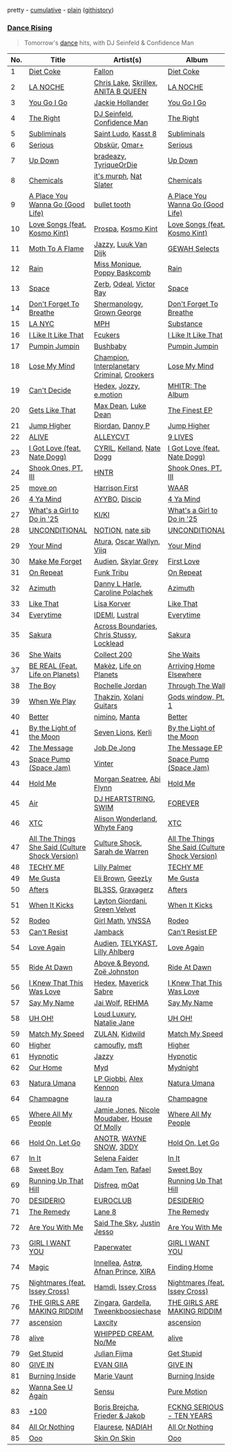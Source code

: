 pretty - [cumulative](/playlists/cumulative/Dance%20Rising.md) - [plain](/playlists/plain/37i9dQZF1DX8tZsk68tuDw) ([githistory](https://github.githistory.xyz/vitokorn/spotify-playlist-archive/blob/master/playlists/plain/37i9dQZF1DX8tZsk68tuDw))
### [Dance Rising](https://open.spotify.com/playlist/37i9dQZF1DX8tZsk68tuDw)

> Tomorrow's <a href="spotify:genre:edm_dance">dance</a> hits, with DJ Seinfeld & Confidence Man

| No. | Title | Artist(s) | Album | Length |
|---|---|---|---|---|
| 1 | [Diet Coke](https://open.spotify.com/track/2vKywwP4hnuJgUwAqDG8mJ) | [Fallon](https://open.spotify.com/artist/73LVVE6OYOwlXlIJAFNJdR) | [Diet Coke](https://open.spotify.com/album/6uumoA4cGhqPScdve9d0Ml) | 2:35 |
| 2 | [LA NOCHE](https://open.spotify.com/track/5vu69csqeUJheoQWPd2MoM) | [Chris Lake](https://open.spotify.com/artist/5Igpc9iLZ3YGtKeYfSrrOE), [Skrillex](https://open.spotify.com/artist/5he5w2lnU9x7JFhnwcekXX), [ANITA B QUEEN](https://open.spotify.com/artist/2YcZup1n6AW4BxoikeUswf) | [LA NOCHE](https://open.spotify.com/album/3iBDg8qZiUWJy0kiZHI3Cv) | 3:32 |
| 3 | [You Go I Go](https://open.spotify.com/track/2NTojmUzspL9vNkOXKqRcV) | [Jackie Hollander](https://open.spotify.com/artist/5ykY9Uweo3gl5VFpb6z6pQ) | [You Go I Go](https://open.spotify.com/album/2YtVbDzIJltNu4taHmBUuY) | 2:46 |
| 4 | [The Right](https://open.spotify.com/track/6Rs9a5wCEYHviyHVIMa0Eb) | [DJ Seinfeld](https://open.spotify.com/artist/37YzpfBeFju8QRZ3g0Ha1Q), [Confidence Man](https://open.spotify.com/artist/0RwXnFrEoI8tltFvYpJgP6) | [The Right](https://open.spotify.com/album/4CyulwPn7kwxzAuVfKIGIE) | 3:54 |
| 5 | [Subliminals](https://open.spotify.com/track/2gyn0L8It5sc7Tw8eQlkFY) | [Saint Ludo](https://open.spotify.com/artist/3UBYL8t0DhD4uhJxF0FtGT), [Kasst 8](https://open.spotify.com/artist/1K0CrrXj2Zogdgsyc5GfLs) | [Subliminals](https://open.spotify.com/album/4h0UdEwMBtj7UmGE2RvLdX) | 2:34 |
| 6 | [Serious](https://open.spotify.com/track/1XOJO5pe9p6beZDuP6UGvp) | [Obskür](https://open.spotify.com/artist/29MTNlaVntQaQiDyj8KGwx), [Omar+](https://open.spotify.com/artist/06HO1b1nd4kQzRakdZBTSc) | [Serious](https://open.spotify.com/album/4xq8d5y4vy4sOFe9rUYxYW) | 2:59 |
| 7 | [Up Down](https://open.spotify.com/track/5jqEybi7fIl2BpT0njbfhO) | [bradeazy](https://open.spotify.com/artist/1dESZUZevzhd5dzq9ZsMLI), [TyriqueOrDie](https://open.spotify.com/artist/6IyH7Och2DBHZAEBH9t9dE) | [Up Down](https://open.spotify.com/album/3rClZY3iOdiE4bwY6P25hY) | 2:52 |
| 8 | [Chemicals](https://open.spotify.com/track/0zf1tiIdlhpbUDZJmbdBPA) | [it's murph](https://open.spotify.com/artist/3zW0xazqnHoq9QV9zBROVC), [Nat Slater](https://open.spotify.com/artist/6aoPz3BFmcELxlTAx9xxts) | [Chemicals](https://open.spotify.com/album/6ElHfnCTakQ9ZTruXFjTeB) | 4:44 |
| 9 | [A Place You Wanna Go (Good Life)](https://open.spotify.com/track/0aDKvLIttZfWCA0zFjVn92) | [bullet tooth](https://open.spotify.com/artist/4KWIkeAdOJfvUgXSq0bEWC) | [A Place You Wanna Go (Good Life)](https://open.spotify.com/album/7ocaiRBN8MivxfMS9lIfZh) | 3:04 |
| 10 | [Love Songs (feat. Kosmo Kint)](https://open.spotify.com/track/0aNPB23MLFcGGYaMNN7DCf) | [Prospa](https://open.spotify.com/artist/6HabM2PUM519iIxervGWSb), [Kosmo Kint](https://open.spotify.com/artist/5xPHGeNecDlCoEezCF2bWn) | [Love Songs (feat. Kosmo Kint)](https://open.spotify.com/album/2ZaVJ7fzj4JfjTkRuzmPSZ) | 3:18 |
| 11 | [Moth To A Flame](https://open.spotify.com/track/4ZOdEGreqCzM2P3C9EE4AF) | [Jazzy](https://open.spotify.com/artist/7zAAwgV5Wqmvpb4GzvlRkP), [Luuk Van Dijk](https://open.spotify.com/artist/1KFfk3NtblIJtGEqyiR31t) | [GEWAH Selects](https://open.spotify.com/album/1GQVGlJb4JL0nVoW4ptYht) | 3:10 |
| 12 | [Rain](https://open.spotify.com/track/5UzmK3aMmpW9X1pKjRdrMi) | [Miss Monique](https://open.spotify.com/artist/29TpNOsTNYbLb6Xa10H0PR), [Poppy Baskcomb](https://open.spotify.com/artist/4STmXOXUF3UieHU46NWLVt) | [Rain](https://open.spotify.com/album/3BiRyCQFu9ftb7sASphBHQ) | 3:18 |
| 13 | [Space](https://open.spotify.com/track/43Gw9Yd4mYtpJ1AHFA00oY) | [Zerb](https://open.spotify.com/artist/6mDl7lQiLxT0iQ8LYhAlWy), [Odeal](https://open.spotify.com/artist/2BPwxhCvvcb8xDl8GWIjbh), [Victor Ray](https://open.spotify.com/artist/3vABvmPywI2fV90bnpkpsJ) | [Space](https://open.spotify.com/album/5Bhe2wkVUz1nOjPp2L80t9) | 2:22 |
| 14 | [Don't Forget To Breathe](https://open.spotify.com/track/0oUszHe1amsQIganTqaIa3) | [Shermanology](https://open.spotify.com/artist/4Siyzg8kWayQfPQsPSl6JI), [Grown George](https://open.spotify.com/artist/2GibrdFDvQp6k6AtcGx5Kt) | [Don't Forget To Breathe](https://open.spotify.com/album/1cVF3YjkdoR3Jao5emLwRX) | 2:48 |
| 15 | [LA NYC](https://open.spotify.com/track/0IvrXoiEersp0bPYwCEMNC) | [MPH](https://open.spotify.com/artist/62SCu33InHVq97VaWw3eof) | [Substance](https://open.spotify.com/album/42Qb9hUm8vloTMDTU1Sf9L) | 4:05 |
| 16 | [I Like It Like That](https://open.spotify.com/track/70EG3KoKRu3jvsBlFVZYkJ) | [Fcukers](https://open.spotify.com/artist/3UtzOHYm3lQALkKzVD4wyO) | [I Like It Like That](https://open.spotify.com/album/4fSeCHsY6f1o4ccUxC7FRT) | 2:53 |
| 17 | [Pumpin Jumpin](https://open.spotify.com/track/1VhNZmtGQPnJlzZStAYn5j) | [Bushbaby](https://open.spotify.com/artist/6YYg4TQoF8cp50IuM2vU4C) | [Pumpin Jumpin](https://open.spotify.com/album/0WyIwrLoLBoS30ES2bgnXF) | 3:41 |
| 18 | [Lose My Mind](https://open.spotify.com/track/1LdRvKZka9ZHunz6eoH5B9) | [Champion](https://open.spotify.com/artist/3cHya45cxGzLYIPg2LRCCR), [Interplanetary Criminal](https://open.spotify.com/artist/6uJ51uV5rYzu1MJkC4CceI), [Crookers](https://open.spotify.com/artist/3o1cwVQfiDWafhYA02k13C) | [Lose My Mind](https://open.spotify.com/album/1dkMg6enDSv6bjEBBqnt8c) | 3:19 |
| 19 | [Can't Decide](https://open.spotify.com/track/12EIsy8ta9mGwPxcY5zpv8) | [Hedex](https://open.spotify.com/artist/22I9QWygJ2IfxR855VsA3t), [Jozzy](https://open.spotify.com/artist/6Ja6zFB5d7XRihhfMo6KzY), [e.motion](https://open.spotify.com/artist/1LXlu1Blu2l9pgaIMaD3DZ) | [MHITR: The Album](https://open.spotify.com/album/4vjx5GK9ZRTU1sJTvqIJuO) | 3:53 |
| 20 | [Gets Like That](https://open.spotify.com/track/1aBVDx9VjyLEk8rz8pezru) | [Max Dean](https://open.spotify.com/artist/65TLDWbTJxYASqadmNAxvc), [Luke Dean](https://open.spotify.com/artist/2BhXOZ96YbOdXz8F6HVUw4) | [The Finest EP](https://open.spotify.com/album/2MzCc76W5Gt0mGaRRDA9Ve) | 2:49 |
| 21 | [Jump Higher](https://open.spotify.com/track/1P4uI6cVv6RgiW1NpJGBjB) | [Riordan](https://open.spotify.com/artist/68rU1sdZ0HjxjEC5YnSmao), [Danny P](https://open.spotify.com/artist/6RImhfdBSbW7mioCBKmQOd) | [Jump Higher](https://open.spotify.com/album/3dpGcHNwIkkcC0Ead79yzw) | 2:56 |
| 22 | [ALIVE](https://open.spotify.com/track/5uaGvrkuejhZ6ROQGac5Qs) | [ALLEYCVT](https://open.spotify.com/artist/4JxRK2gxmri7L7OWaxnVD1) | [9 LIVES](https://open.spotify.com/album/2Y339jvY13XJXPCQ5OtYxb) | 2:13 |
| 23 | [I Got Love (feat. Nate Dogg)](https://open.spotify.com/track/573wEbtTrCoyZFm3HaZg1d) | [CYRIL](https://open.spotify.com/artist/11kt6ggsdxvI8MhyeSMKom), [Kelland](https://open.spotify.com/artist/7nZJ6x2Wj2suztg4H53GSf), [Nate Dogg](https://open.spotify.com/artist/1Oa0bMld0A3u5OTYfMzp5h) | [I Got Love (feat. Nate Dogg)](https://open.spotify.com/album/0os5qVVj0b7pFt2ctmGMCR) | 2:12 |
| 24 | [Shook Ones, PT. III](https://open.spotify.com/track/1pZVr0g2zWmsCXoUjFqNZZ) | [HNTR](https://open.spotify.com/artist/3R0yz9xgTmCOLQMPcJ6MuU) | [Shook Ones, PT. III](https://open.spotify.com/album/3O9VVRJeKfnT0XBTZIhRVb) | 3:38 |
| 25 | [move on](https://open.spotify.com/track/2f5FduPdSJYCCED1eQhwf3) | [Harrison First](https://open.spotify.com/artist/0lcIRzEVZTKyNiEct4UKTo) | [WAAR](https://open.spotify.com/album/2KXxAuIcaxUVJbB33YF6PW) | 3:06 |
| 26 | [4 Ya Mind](https://open.spotify.com/track/6cJwVvwYpMg8PlQpJY5RwS) | [AYYBO](https://open.spotify.com/artist/0YVquC9RaJLYFNmlJFzkTV), [Discip](https://open.spotify.com/artist/6K16NRv0isbkftsv5lmlMT) | [4 Ya Mind](https://open.spotify.com/album/0xmHvWsIECBDM5ltH51C2f) | 3:25 |
| 27 | [What's a Girl to Do in '25](https://open.spotify.com/track/3OgdqZIgGIqusstV9IqX6p) | [KI/KI](https://open.spotify.com/artist/0UMs6dTf23FC2fHc40fXNS) | [What's a Girl to Do in '25](https://open.spotify.com/album/2K9OkH3GAXoussmUIZHAfr) | 2:28 |
| 28 | [UNCONDITIONAL](https://open.spotify.com/track/36cpvfoFRtt54qelBQ0Qkl) | [NOTION](https://open.spotify.com/artist/1uRVM0wBdtyEuU582EeKJM), [nate sib](https://open.spotify.com/artist/4TNu2ZIE566yKwEhOT8eTv) | [UNCONDITIONAL](https://open.spotify.com/album/0aOuVsBkVR8F2l9loZb07R) | 3:01 |
| 29 | [Your Mind](https://open.spotify.com/track/2crEwjCQ4DMwvKEjIDslkj) | [Atura](https://open.spotify.com/artist/5nn0cIrXfm1pZ7jKFFexei), [Oscar Wallyn](https://open.spotify.com/artist/7J0KMSIGpJYscqTGc6L1oN), [Viiq](https://open.spotify.com/artist/4hHvJgsm5erOOP97SBJ8uQ) | [Your Mind](https://open.spotify.com/album/2n8p61Ro0BVU2wCOTAhg6D) | 3:02 |
| 30 | [Make Me Forget](https://open.spotify.com/track/4S0SLH2oXje7v2C5s0u4NC) | [Audien](https://open.spotify.com/artist/4xnMDfgEmXZEEDdITKcGuE), [Skylar Grey](https://open.spotify.com/artist/4utLUGcTvOJFr6aqIJtYWV) | [First Love](https://open.spotify.com/album/2wjn9mkCYKbfLzqPOGk9nP) | 3:15 |
| 31 | [On Repeat](https://open.spotify.com/track/2NuKvt8jjaIivq4Za4glMP) | [Funk Tribu](https://open.spotify.com/artist/1vK8NnrPlBlF34LaiFX1SK) | [On Repeat](https://open.spotify.com/album/4shvqvbwtI2KQQyw3T9aK2) | 3:10 |
| 32 | [Azimuth](https://open.spotify.com/track/5eLQyZ8kZKFRukO1mIAXKQ) | [Danny L Harle](https://open.spotify.com/artist/1PNvaesh1mkKZucGhBuqgD), [Caroline Polachek](https://open.spotify.com/artist/4Ge8xMJNwt6EEXOzVXju9a) | [Azimuth](https://open.spotify.com/album/1slnJE8ptgpAnNMyE83rcg) | 3:46 |
| 33 | [Like That](https://open.spotify.com/track/47xCPCjkwrQwHbCRCH7vJ2) | [Lisa Korver](https://open.spotify.com/artist/3erkoMXFF8JTY5PvwolFUH) | [Like That](https://open.spotify.com/album/4RlgVtya4UhnmGTHXK9Iz9) | 2:57 |
| 34 | [Everytime](https://open.spotify.com/track/5uaHSOou5ernQBKhfVse1f) | [IDEMI](https://open.spotify.com/artist/09OK5GXLbMSjg8lOb4wRVT), [Lustral](https://open.spotify.com/artist/0dkFacPMrWkrQzjjhcMHb7) | [Everytime](https://open.spotify.com/album/3mSHcMzJwojPzTVubh9MuN) | 3:25 |
| 35 | [Sakura](https://open.spotify.com/track/6YnMiAJNZtqKwYgwrKSkwt) | [Across Boundaries](https://open.spotify.com/artist/05LFLggIBdr1eWwonERbmT), [Chris Stussy](https://open.spotify.com/artist/3BxjasMelf9pKaE4f7Y0So), [Locklead](https://open.spotify.com/artist/14X4Rn0s4EuGtizL0l8IIw) | [Sakura](https://open.spotify.com/album/0MPcxp7xIPt7LA1Qu6pMk5) | 6:24 |
| 36 | [She Waits](https://open.spotify.com/track/6UPql2upXpCahPme1FzOs6) | [Collect 200](https://open.spotify.com/artist/3MFpHeyqVwW0n7mZbJPNyE) | [She Waits](https://open.spotify.com/album/2OeZ42uzQXCop2v3xLTK0d) | 2:57 |
| 37 | [BE REAL (Feat. Life on Planets)](https://open.spotify.com/track/0qJvLgSgaET429BhotCqVU) | [Makèz](https://open.spotify.com/artist/0jJ2FmezizVLUIll3rbXmE), [Life on Planets](https://open.spotify.com/artist/2EtksajEPOMDkyVKMZi1eO) | [Arriving Home Elsewhere](https://open.spotify.com/album/1UUvVbMhwZbh8sk9E5NAQ5) | 3:31 |
| 38 | [The Boy](https://open.spotify.com/track/71opuLWkFhYlqcYYKPkkQw) | [Rochelle Jordan](https://open.spotify.com/artist/3MM3uKNdJbvefUael12dl3) | [Through The Wall](https://open.spotify.com/album/1vTquD47VNHtfuc5tVLI98) | 3:34 |
| 39 | [When We Play](https://open.spotify.com/track/7bZzYTtOpjYtGi9fd4HFjc) | [Thakzin](https://open.spotify.com/artist/5IqRgFYiImSVQrScLaFyEE), [Xolani Guitars](https://open.spotify.com/artist/0fXj3KTK2tXbxUImfJEF9I) | [Gods window, Pt. 1](https://open.spotify.com/album/2qDpWACZJ81rK6BJP8aoWD) | 8:33 |
| 40 | [Better](https://open.spotify.com/track/6oUgmZK0McW4706SLJlfDh) | [nimino](https://open.spotify.com/artist/5x0R3zoC09GMiRJomoexLV), [Manta](https://open.spotify.com/artist/6AGlSGZh0z7CwUXEnFYXyJ) | [Better](https://open.spotify.com/album/5yHLIte1CKJLMMjOrexXqX) | 3:58 |
| 41 | [By the Light of the Moon](https://open.spotify.com/track/20TYKg7pZLNFmLwwfER9G5) | [Seven Lions](https://open.spotify.com/artist/6fcTRFpz0yH79qSKfof7lp), [Kerli](https://open.spotify.com/artist/4IFgewC2urR62Fwt7uAU03) | [By the Light of the Moon](https://open.spotify.com/album/4Hd8CzQdBmuEXsUyHpYCcj) | 4:27 |
| 42 | [The Message](https://open.spotify.com/track/5fN2dHD2RxxDVJVWyTVq0t) | [Job De Jong](https://open.spotify.com/artist/0XbTWVRVTghfm7SBPI6hpI) | [The Message EP](https://open.spotify.com/album/6OF6KDVge1XAAADYIDf9ej) | 3:37 |
| 43 | [Space Pump (Space Jam)](https://open.spotify.com/track/4vqZk6EL4i4lSYHMViNnuV) | [Vinter](https://open.spotify.com/artist/7kxIJLoHe2W8GFXSN17KWz) | [Space Pump (Space Jam)](https://open.spotify.com/album/73MaHOfZf2Dh5fTCwBfXMA) | 2:45 |
| 44 | [Hold Me](https://open.spotify.com/track/2uxRNIseE14NHEh38SaEeZ) | [Morgan Seatree](https://open.spotify.com/artist/0GInfEJXl2kGPhSsVqEqXh), [Abi Flynn](https://open.spotify.com/artist/734bmNflMslwf81kYoy7bs) | [Hold Me](https://open.spotify.com/album/0xq1Ug8C06g4znM3QizelQ) | 2:32 |
| 45 | [Air](https://open.spotify.com/track/1hGFbfiUfo4xVIR0R706rR) | [DJ HEARTSTRING](https://open.spotify.com/artist/5tcwaJBUyEdxQxvieuQxU7), [SWIM](https://open.spotify.com/artist/1OxXLWb0AXEgOfTUzlDg3V) | [FOREVER](https://open.spotify.com/album/45eDwIUGCbJKLNGwXj00Jh) | 3:42 |
| 46 | [XTC](https://open.spotify.com/track/4BZDFSkvQHfvM1MoWbCLSR) | [Alison Wonderland](https://open.spotify.com/artist/11gWrKZMBsGQWmobv3oNfW), [Whyte Fang](https://open.spotify.com/artist/6ziQKWMuCe0unfDXoqyVdt) | [XTC](https://open.spotify.com/album/0dSAfRmTB8timCZ1XmPpnj) | 2:42 |
| 47 | [All The Things She Said (Culture Shock Version)](https://open.spotify.com/track/4hp4cs1fKConq0Cmr4luW9) | [Culture Shock](https://open.spotify.com/artist/6lp2VnIRXXpC9Wz7hSX6RE), [Sarah de Warren](https://open.spotify.com/artist/2V431yZGG08uroH2CZAgur) | [All The Things She Said (Culture Shock Version)](https://open.spotify.com/album/4iHVL611SiXiIYtgEJbmRS) | 2:38 |
| 48 | [TECHY MF](https://open.spotify.com/track/3j17V2ltFQ6XBs9tPljYCb) | [Lilly Palmer](https://open.spotify.com/artist/4h8IEOdrg60WM5XGyNOCVU) | [TECHY MF](https://open.spotify.com/album/3wdsImiyiJLpawSLSaXscX) | 2:54 |
| 49 | [Me Gusta](https://open.spotify.com/track/2SVvycM3A5XdT6leTr30mv) | [Eli Brown](https://open.spotify.com/artist/5lVNSw2GPci8kebrAQpZqU), [GeezLy](https://open.spotify.com/artist/2pm5MR0BU1dzvOd7ernZQc) | [Me Gusta](https://open.spotify.com/album/4QziocRlxq0VgHwO2X9vsP) | 3:10 |
| 50 | [Afters](https://open.spotify.com/track/3zBgyblLVca62srEQa1RPC) | [BL3SS](https://open.spotify.com/artist/6kbR2eL4hecj3rFwGOsYsI), [Gravagerz](https://open.spotify.com/artist/2zoy9aYWHueNXCIqh2MStc) | [Afters](https://open.spotify.com/album/1ijY6TU6pZ8AtvwnWnLip1) | 2:04 |
| 51 | [When It Kicks](https://open.spotify.com/track/4SevuM9vs3a3RcKBPPfpym) | [Layton Giordani](https://open.spotify.com/artist/7mC3RkNNTV6p2j9w4F8Ip4), [Green Velvet](https://open.spotify.com/artist/3ABaec4jjl95VqmG1iD4k2) | [When It Kicks](https://open.spotify.com/album/04ybXlfPtu2JdmXOrI2yTG) | 3:20 |
| 52 | [Rodeo](https://open.spotify.com/track/3KtJMh6nkI5Sv8YUayxsKm) | [Girl Math](https://open.spotify.com/artist/5ME3kZ92gTA4IcXDauJmz5), [VNSSA](https://open.spotify.com/artist/6fjbZ7zQBYEy3kvB5JL5PM) | [Rodeo](https://open.spotify.com/album/4lUpiJgxMtkPx0NIQH1uV2) | 3:23 |
| 53 | [Can't Resist](https://open.spotify.com/track/69apGibKG9WdsnS6jvLUUG) | [Jamback](https://open.spotify.com/artist/7n5VjDNd00Hy0ZDEGn0erB) | [Can't Resist EP](https://open.spotify.com/album/1c2WIt22tmiyxyeXKxQofJ) | 2:39 |
| 54 | [Love Again](https://open.spotify.com/track/1v7SdHbR0pkwFb9RfG6L6O) | [Audien](https://open.spotify.com/artist/4xnMDfgEmXZEEDdITKcGuE), [TELYKAST](https://open.spotify.com/artist/7vWC03wqXwUqjPON8hc1tz), [Lilly Ahlberg](https://open.spotify.com/artist/2s8bgT1CE6KOA0a2omeCDk) | [Love Again](https://open.spotify.com/album/5wrYrywBsHkGIekBoScfG8) | 3:11 |
| 55 | [Ride At Dawn](https://open.spotify.com/track/55Q7oDS8Y4e6dYyqZKax7d) | [Above & Beyond](https://open.spotify.com/artist/10gzBoINW3cLJfZUka8Zoe), [Zoë Johnston](https://open.spotify.com/artist/3dWyWwLvZWsWtXZHhmAiFL) | [Ride At Dawn](https://open.spotify.com/album/7DiasgKMXc817JWAUi1org) | 2:53 |
| 56 | [I Knew That This Was Love](https://open.spotify.com/track/2eGZxtHRkncnNmcFpgAkKR) | [Hedex](https://open.spotify.com/artist/22I9QWygJ2IfxR855VsA3t), [Maverick Sabre](https://open.spotify.com/artist/0ukgrNYk51TkMQr0f2Br4Q) | [I Knew That This Was Love](https://open.spotify.com/album/61Mk02a4HnAroOpHcMYmsV) | 2:46 |
| 57 | [Say My Name](https://open.spotify.com/track/31xap7wcReOw50PxpEdh4C) | [Jai Wolf](https://open.spotify.com/artist/24V5UY0nChKpnb1TBPJhCw), [REHMA](https://open.spotify.com/artist/528kmCx2HGqrT4G9sXCDuD) | [Say My Name](https://open.spotify.com/album/0FzK089OhhE9ClJLa6t7zI) | 3:30 |
| 58 | [UH OH!](https://open.spotify.com/track/0qFJaAtOXhT94nwgRxPVpI) | [Loud Luxury](https://open.spotify.com/artist/6t1gpxYbY8OlLA7D2RiikQ), [Natalie Jane](https://open.spotify.com/artist/5bfglVyGJppmmNoC2rhBUG) | [UH OH!](https://open.spotify.com/album/3szo1Pgvq1SIJccaADZuSQ) | 2:23 |
| 59 | [Match My Speed](https://open.spotify.com/track/0Jc3LSbd1KQaKpMC716iBX) | [ZULAN](https://open.spotify.com/artist/2Yz9F5lQVc0p6SDxkw2BvF), [Kidwild](https://open.spotify.com/artist/5IR3SxDdtCCw6KD1aoF6w9) | [Match My Speed](https://open.spotify.com/album/5BZIFHtGU9M94e69CJS12P) | 1:57 |
| 60 | [Higher](https://open.spotify.com/track/6BSQNP60x1gUBToCF66S6r) | [camoufly](https://open.spotify.com/artist/6ZmJg6NCjGmRgC2GEI86pQ), [msft](https://open.spotify.com/artist/2G8vzUhESNnXthOWoZn3mx) | [Higher](https://open.spotify.com/album/2GcTWVCHl9KR00vBbMv7Uj) | 2:33 |
| 61 | [Hypnotic](https://open.spotify.com/track/1ulorUgFxDQdshBrtzgYRK) | [Jazzy](https://open.spotify.com/artist/7zAAwgV5Wqmvpb4GzvlRkP) | [Hypnotic](https://open.spotify.com/album/4pYBgkBcpcqhEOfrLCBKWc) | 2:58 |
| 62 | [Our Home](https://open.spotify.com/track/5r29ub7D58nOi0vZbnvWGv) | [Myd](https://open.spotify.com/artist/3QFiymmbJlVBPpnrOatEAk) | [Mydnight](https://open.spotify.com/album/2MVB6MztUF4iFQCcbBYmOe) | 3:33 |
| 63 | [Natura Umana](https://open.spotify.com/track/44TO2DzyeHJaNJFQOQLndQ) | [LP Giobbi](https://open.spotify.com/artist/3oKnyRhYWzNsTiss5n4Z1J), [Alex Kennon](https://open.spotify.com/artist/1HMBuicB5RnpHxRDR51oMS) | [Natura Umana](https://open.spotify.com/album/5o7efMyf3LoANyGDmvMHc7) | 3:07 |
| 64 | [Champagne](https://open.spotify.com/track/0GvCFasUqd63QhmvMUiWqN) | [lau.ra](https://open.spotify.com/artist/3uOdNUjwD6hhOh1z2dQEIn) | [Champagne](https://open.spotify.com/album/4TKxmz7JRy8QKPxO7dWDTo) | 3:32 |
| 65 | [Where All My People](https://open.spotify.com/track/0koUMh9cOpA0WfWD20MIxD) | [Jamie Jones](https://open.spotify.com/artist/4admDxmnri5Zco0xYrJ0ji), [Nicole Moudaber](https://open.spotify.com/artist/7ixDtqtITfqx5lZQGh5gKe), [House Of Molly](https://open.spotify.com/artist/2OJ4GHfL6qKe7osItZyedh) | [Where All My People](https://open.spotify.com/album/47EJutKixbBXN6mVtXe7Qg) | 3:06 |
| 66 | [Hold On, Let Go](https://open.spotify.com/track/68tOdKX9bNXD2MCFVsE5OF) | [ANOTR](https://open.spotify.com/artist/4p5WgeiPSPpqPDs7T6OkWf), [WAYNE SNOW](https://open.spotify.com/artist/4f44GWlEQdXaWl8gQ9sPBC), [3DDY](https://open.spotify.com/artist/7D53TPVCnMEjMMKP9EKv8q) | [Hold On, Let Go](https://open.spotify.com/album/73diRAl84rievVIadGPsoc) | 4:01 |
| 67 | [In It](https://open.spotify.com/track/6doi1FwFmq4eroLXAM4TyO) | [Selena Faider](https://open.spotify.com/artist/7ewdymCL6FW9BNPFXFuNgd) | [In It](https://open.spotify.com/album/0tywyauEJceUMimBQfTe7w) | 3:10 |
| 68 | [Sweet Boy](https://open.spotify.com/track/1SB3vBA3V37paKqQ4BfLVn) | [Adam Ten](https://open.spotify.com/artist/05tmGPn4fFdVpnsMt0YW5S), [Rafael](https://open.spotify.com/artist/3DHC2ZUVADRKLSmqPcqvc6) | [Sweet Boy](https://open.spotify.com/album/6B53fE8uMvCNbRTzD86ACl) | 3:37 |
| 69 | [Running Up That Hill](https://open.spotify.com/track/6FPZOmgqrLVDO9eCocyUY8) | [Disfreq](https://open.spotify.com/artist/2r6S8dhE6TLxyYJndSd345), [mOat](https://open.spotify.com/artist/5cwcCt2XL9QIC0yZy33Fds) | [Running Up That Hill](https://open.spotify.com/album/18vln26XLOG633FiGZ0GLF) | 3:29 |
| 70 | [DESIDERIO](https://open.spotify.com/track/5HCOROrwg6GYBhDG4BcKpO) | [EUROCLUB](https://open.spotify.com/artist/0O4Hy2bjefsM76Enm55XkR) | [DESIDERIO](https://open.spotify.com/album/5SybuNi2Sqdmu4fj7i3C6S) | 3:11 |
| 71 | [The Remedy](https://open.spotify.com/track/7lzWB5OQsulccR6ywX4JjM) | [Lane 8](https://open.spotify.com/artist/27gtK7m9vYwCyJ04zz0kIb) | [The Remedy](https://open.spotify.com/album/0IaYbZzTVe1ipJ4yn3eMXu) | 3:41 |
| 72 | [Are You With Me](https://open.spotify.com/track/5AQUoPHBy8jbmg5f5jmq6t) | [Said The Sky](https://open.spotify.com/artist/4LZ4De2MoO3lP6QaNCfvcu), [Justin Jesso](https://open.spotify.com/artist/1QDrz3DMMaz3TB1cm0PGDu) | [Are You With Me](https://open.spotify.com/album/0y2BBGWLGFycNWWi69O400) | 3:03 |
| 73 | [GIRL I WANT YOU](https://open.spotify.com/track/5ocaIFjQEcuZni3guyHoHl) | [Paperwater](https://open.spotify.com/artist/4enJurkJhWYJxokouQ02ky) | [GIRL I WANT YOU](https://open.spotify.com/album/7i4Kb4tSmsvXWTM399KKct) | 3:31 |
| 74 | [Magic](https://open.spotify.com/track/3q8D7O6GOuiNMBX8SJSt8K) | [Innellea](https://open.spotify.com/artist/71rqI5HtraA3qXBwatyG6e), [Astrø](https://open.spotify.com/artist/31anju77mwSChYTKZYLxbZ), [Afnan Prince](https://open.spotify.com/artist/0T3J2fxgciLGud2pwqHixZ), [XIRA](https://open.spotify.com/artist/7CWqlWlNqgpEYr4vwcVzCJ) | [Finding Home](https://open.spotify.com/album/3CRJaVRt0ni52xagPsekyk) | 5:00 |
| 75 | [Nightmares (feat. Issey Cross)](https://open.spotify.com/track/79aGuVHoeEa6fGzs5EmzIF) | [Hamdi](https://open.spotify.com/artist/7vvicoei9BbKpZix8qSeLg), [Issey Cross](https://open.spotify.com/artist/5QrV5Vr4KdsyKtifvD6X1U) | [Nightmares (feat. Issey Cross)](https://open.spotify.com/album/0QXqGwL443mY0Sfb6fjRVo) | 2:58 |
| 76 | [THE GIRLS ARE MAKING RIDDIM](https://open.spotify.com/track/75NAHnZKY5M5yfaBgaqpeb) | [Zingara](https://open.spotify.com/artist/5LxbXRVEMOw6i1WSa2YQn1), [Gardella](https://open.spotify.com/artist/3CCAetE0sFpegAh0V8xJLf), [Tweenkboosiechase](https://open.spotify.com/artist/46pf6AXDf42L3k6fDp7vkR) | [THE GIRLS ARE MAKING RIDDIM](https://open.spotify.com/album/7hLUNS1q3OQcEczWBLG1Vx) | 3:12 |
| 77 | [ascension](https://open.spotify.com/track/64I6rOFgXK6XzElgsF4moV) | [Laxcity](https://open.spotify.com/artist/4YUBqnGDhH4JphZIhi9cdB) | [ascension](https://open.spotify.com/album/2ATV1vTGeO6H7nMwo2cIAN) | 3:02 |
| 78 | [alive](https://open.spotify.com/track/43IicbdTFqQdd70qPUAFyi) | [WHIPPED CREAM](https://open.spotify.com/artist/5CMaNobmJYgXcfiT0zYOwi), [No/Me](https://open.spotify.com/artist/4L0It80jhQQKMTU2r02nkL) | [alive](https://open.spotify.com/album/4793thhWqAaumOMiplcu9y) | 3:26 |
| 79 | [Get Stupid](https://open.spotify.com/track/22pC8m4kzjrMQRJXYg0usw) | [Julian Fijma](https://open.spotify.com/artist/3KEvY1XBn7ZqQcHhUoGeqy) | [Get Stupid](https://open.spotify.com/album/0xkWdnlmmsfqbFrdqlrGom) | 3:21 |
| 80 | [GIVE IN](https://open.spotify.com/track/7DvaIxndt396r0LJeXSe3j) | [EVAN GIIA](https://open.spotify.com/artist/0D6BtvIkN3P9GHTa8KR24t) | [GIVE IN](https://open.spotify.com/album/5tRfIKrXKuaIIcuwIuYr2o) | 2:55 |
| 81 | [Burning Inside](https://open.spotify.com/track/449kNr07oY9jZWkRwlZl5Z) | [Marie Vaunt](https://open.spotify.com/artist/50KydUSYhBFGorhAgUcrL5) | [Burning Inside](https://open.spotify.com/album/5VMcsCWlKoqmhO9t9ZD8H3) | 3:38 |
| 82 | [Wanna See U Again](https://open.spotify.com/track/61wIaRj0CMJR7MecUlW5a1) | [Sensu](https://open.spotify.com/artist/4KkoOAycKxCd85wUPaImhw) | [Pure Motion](https://open.spotify.com/album/3OBeNrJXWPdq8HP7VzyIev) | 2:53 |
| 83 | [+100](https://open.spotify.com/track/6ViQUdwjd96UevIV14MGDm) | [Boris Brejcha](https://open.spotify.com/artist/6caPJFLv1wesmM7gwK1ACy), [Frieder & Jakob](https://open.spotify.com/artist/0rngZQF9IoOPgAXhJmF35V) | [FCKNG SERIOUS - TEN YEARS](https://open.spotify.com/album/5Md7czb7InID5CDy5SOZ5R) | 3:17 |
| 84 | [All Or Nothing](https://open.spotify.com/track/5ryjcOp0ZyAwzcHCnyofVR) | [Flaurese](https://open.spotify.com/artist/2ZZtx5Nl2hf5rjM2q9XE06), [NADIAH](https://open.spotify.com/artist/1xMTtv502Ls5oN1xMEJele) | [All Or Nothing](https://open.spotify.com/album/5VwQr7tA1L0gKA3cuzUIQB) | 2:54 |
| 85 | [Ooo](https://open.spotify.com/track/3O4VZXxFLtyb8yhCHnClDu) | [Skin On Skin](https://open.spotify.com/artist/5mnxMXIM6BNhVVTXnBatKa) | [Ooo](https://open.spotify.com/album/55F9lvdT7PRtVofAzLXDRX) | 3:59 |